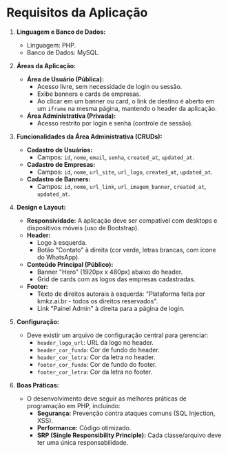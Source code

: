 # Requisitos da Aplicação

1.  **Linguagem e Banco de Dados:**
    *   Linguagem: PHP.
    *   Banco de Dados: MySQL.

2.  **Áreas da Aplicação:**
    *   **Área de Usuário (Pública):**
        *   Acesso livre, sem necessidade de login ou sessão.
        *   Exibe banners e cards de empresas.
        *   Ao clicar em um banner ou card, o link de destino é aberto em um `iframe` na mesma página, mantendo o header da aplicação.
    *   **Área Administrativa (Privada):**
        *   Acesso restrito por login e senha (controle de sessão).

3.  **Funcionalidades da Área Administrativa (CRUDs):**
    *   **Cadastro de Usuários:**
        *   Campos: `id`, `nome`, `email`, `senha`, `created_at`, `updated_at`.
    *   **Cadastro de Empresas:**
        *   Campos: `id`, `nome`, `url_site`, `url_logo`, `created_at`, `updated_at`.
    *   **Cadastro de Banners:**
        *   Campos: `id`, `nome`, `url_link`, `url_imagem_banner`, `created_at`, `updated_at`.

4.  **Design e Layout:**
    *   **Responsividade:** A aplicação deve ser compatível com desktops e dispositivos móveis (uso de Bootstrap).
    *   **Header:**
        *   Logo à esquerda.
        *   Botão "Contato" à direita (cor verde, letras brancas, com ícone do WhatsApp).
    *   **Conteúdo Principal (Público):**
        *   Banner "Hero" (1920px x 480px) abaixo do header.
        *   Grid de cards com as logos das empresas cadastradas.
    *   **Footer:**
        *   Texto de direitos autorais à esquerda: "Plataforma feita por kmkz.ai.br - todos os direitos reservados".
        *   Link "Painel Admin" à direita para a página de login.

5.  **Configuração:**
    *   Deve existir um arquivo de configuração central para gerenciar:
        *   `header_logo_url`: URL da logo no header.
        *   `header_cor_fundo`: Cor de fundo do header.
        *   `header_cor_letra`: Cor da letra no header.
        *   `footer_cor_fundo`: Cor de fundo do footer.
        *   `footer_cor_letra`: Cor da letra no footer.

6.  **Boas Práticas:**
    *   O desenvolvimento deve seguir as melhores práticas de programação em PHP, incluindo:
        *   **Segurança:** Prevenção contra ataques comuns (SQL Injection, XSS).
        *   **Performance:** Código otimizado.
        *   **SRP (Single Responsibility Principle):** Cada classe/arquivo deve ter uma única responsabilidade.
